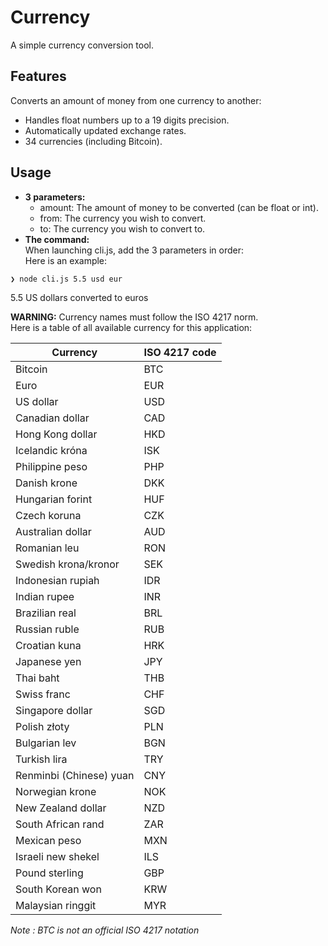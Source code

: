 # Currency

A simple currency conversion tool.  
## Features  
Converts an amount of money from one currency to another:  
* Handles float numbers up to a 19 digits precision.  
* Automatically updated exchange rates.  
* 34 currencies (including Bitcoin).  

## Usage  
* **3 parameters:**    
    * amount: The amount of money to be converted (can be float or int).  
    * from: The currency you wish to convert.  
    * to: The currency you wish to convert to.
* **The command:**  
When launching cli.js, add the 3 parameters in order:  
Here is an example:
```sh
❯ node cli.js 5.5 usd eur
```  

5.5 US dollars converted to euros  

**WARNING:** Currency names must follow the ISO 4217 norm.  
Here is a table of all available currency for this application:  

| Currency | ISO 4217 code |
|----------|------------------|
| Bitcoin | BTC |
| Euro | EUR |
| US dollar | USD |
| Canadian dollar | CAD |
| Hong Kong dollar | HKD |
| Icelandic króna | ISK |
| Philippine peso | PHP |
| Danish krone | DKK |
| Hungarian forint | HUF |
| Czech koruna | CZK |
|  Australian dollar | AUD |
| Romanian leu | RON |
| Swedish krona/kronor | SEK |
|  	Indonesian rupiah | IDR |
|  	Indian rupee | INR |
| Brazilian real | BRL |
| Russian ruble | RUB |
| Croatian kuna | HRK |
| Japanese yen | JPY |
| Thai baht | THB |
| Swiss franc | CHF |
| Singapore dollar | SGD |
| Polish złoty | PLN |
| Bulgarian lev | BGN |
| Turkish lira | TRY |
| Renminbi (Chinese) yuan | CNY |
| Norwegian krone | NOK |
|  	New Zealand dollar | NZD |
| South African rand | ZAR |
| Mexican peso | MXN |
| Israeli new shekel | ILS |
| Pound sterling | GBP |
| South Korean won | KRW |
| Malaysian ringgit | MYR |

*Note : BTC is not an official ISO 4217 notation*
